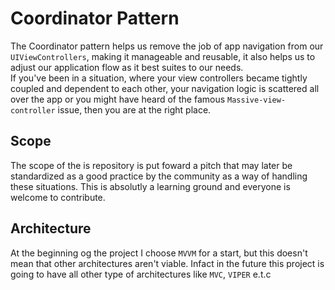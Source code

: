 # Coordinator Pattern
The Coordinator pattern helps us remove the job of app navigation from our `UIViewControllers`, making it manageable and  reusable, it also helps us to adjust our application flow as it best suites to our needs. <br>
If you've been in a situation, where your view controllers became tightly coupled and dependent to each other, your navigation logic is scattered all over the app or you might have heard of the famous `Massive-view-controller` issue, then you are at the right place.

## Scope
The scope of the is repository is put foward a pitch that may later be standardized as a good practice by the community as a way of handling these situations. This is absolutly a learning ground and everyone is welcome to contribute. 

## Architecture
At the beginning og the project I choose `MVVM` for a start, but this doesn't mean that other architectures aren't viable. Infact in the future this project is going to have all other type of architectures like `MVC`, `VIPER`  e.t.c
